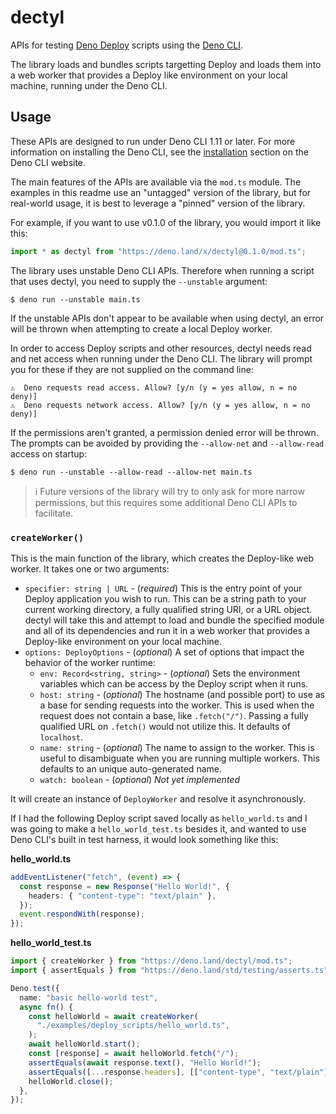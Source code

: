 # dectyl

APIs for testing [Deno Deploy](https://deno.com/deploy) scripts using the
[Deno CLI](https://deno.land/).

The library loads and bundles scripts targetting Deploy and loads them into a
web worker that provides a Deploy like environment on your local machine,
running under the Deno CLI.

## Usage

These APIs are designed to run under Deno CLI 1.11 or later. For more
information on installing the Deno CLI, see the
[installation](https://deno.land/#installation) section on the Deno CLI website.

The main features of the APIs are available via the `mod.ts` module. The
examples in this readme use an "untagged" version of the library, but for
real-world usage, it is best to leverage a "pinned" version of the library.

For example, if you want to use v0.1.0 of the library, you would import it like
this:

```ts
import * as dectyl from "https://deno.land/x/dectyl@0.1.0/mod.ts";
```

The library uses unstable Deno CLI APIs. Therefore when running a script that
uses dectyl, you need to supply the `--unstable` argument:

```
$ deno run --unstable main.ts
```

If the unstable APIs don't appear to be available when using dectyl, an error
will be thrown when attempting to create a local Deploy worker.

In order to access Deploy scripts and other resources, dectyl needs read and net
access when running under the Deno CLI. The library will prompt you for these if
they are not supplied on the command line:

```
⚠️  ️Deno requests read access. Allow? [y/n (y = yes allow, n = no deny)] 
⚠️  ️Deno requests network access. Allow? [y/n (y = yes allow, n = no deny)]
```

If the permissions aren't granted, a permission denied error will be thrown. The
prompts can be avoided by providing the `--allow-net` and `--allow-read` access
on startup:

```
$ deno run --unstable --allow-read --allow-net main.ts
```

> ℹ️ Future versions of the library will try to only ask for more narrow
> permissions, but this requires some additional Deno CLI APIs to facilitate.

### `createWorker()`

This is the main function of the library, which creates the Deploy-like web
worker. It takes one or two arguments:

- `specifier: string | URL` - (_required_) This is the entry point of your
  Deploy application you wish to run. This can be a string path to your current
  working directory, a fully qualified string URI, or a URL object. dectyl will
  take this and attempt to load and bundle the specified module and all of its
  dependencies and run it in a web worker that provides a Deploy-like
  environment on your local machine.
- `options: DeployOptions` - (_optional_) A set of options that impact the
  behavior of the worker runtime:
  - `env: Record<string, string>` - (_optional_) Sets the environment variables
    which can be access by the Deploy script when it runs.
  - `host: string` - (_optional_) The hostname (and possible port) to use as a
    base for sending requests into the worker. This is used when the request
    does not contain a base, like `.fetch("/")`. Passing a fully qualified URL
    on `.fetch()` would not utilize this. It defaults of `localhost`.
  - `name: string` - (_optional_) The name to assign to the worker. This is
    useful to disambiguate when you are running multiple workers. This defaults
    to an unique auto-generated name.
  - `watch: boolean` - (_optional_) _Not yet implemented_

It will create an instance of `DeployWorker` and resolve it asynchronously.

If I had the following Deploy script saved locally as `hello_world.ts` and I was
going to make a `hello_world_test.ts` besides it, and wanted to use Deno CLI's
built in test harness, it would look something like this:

**hello_world.ts**

```ts
addEventListener("fetch", (event) => {
  const response = new Response("Hello World!", {
    headers: { "content-type": "text/plain" },
  });
  event.respondWith(response);
});
```

**hello_world_test.ts**

```ts
import { createWorker } from "https://deno.land/dectyl/mod.ts";
import { assertEquals } from "https://deno.land/std/testing/asserts.ts";

Deno.test({
  name: "basic hello-world test",
  async fn() {
    const helloWorld = await createWorker(
      "./examples/deploy_scripts/hello_world.ts",
    );
    await helloWorld.start();
    const [response] = await helloWorld.fetch("/");
    assertEquals(await response.text(), "Hello World!");
    assertEquals([...response.headers], [["content-type", "text/plain"]]);
    helloWorld.close();
  },
});
```
